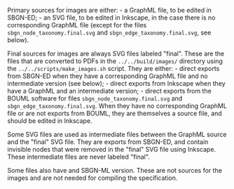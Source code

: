 Primary sources for images are either:
    - a GraphML file, to be edited in SBGN-ED;
    - an SVG file, to be edited in Inkscape, in the case there is no corresponding GraphML file (except for the files `sbgn_node_taxonomy.final.svg` and `sbgn_edge_taxonomy.final.svg`, see below).

Final sources for images are always SVG files labeled "final".
These are the files that are converted to PDFs in the `../../build/images/` directory using the `../../scripts/make_images.sh` script.
They are either:
    - direct exports from SBGN-ED when they have a corresponding GraphML file and no intermediate version (see below);
    - direct exports from Inkscape when they have a GraphML and an intermediate version;
    - direct exports from the BOUML software for files `sbgn_node_taxonomy.final.svg` and `sbgn_edge_taxonomy.final.svg`.
When they have no corresponding GraphML file or are not exports from BOUML, they are themselves a source file, and should be edited in Inkscape.

Some SVG files are used as intermediate files between the GraphML source and the "final" SVG file.
They are exports from SBGN-ED, and contain invisible nodes that were removed in the "final" SVG file using Inkscape.
These intermediate files are never labeled "final".

Some files also have and SBGN-ML version.
These are not sources for the images and are not needed for compiling the specification.
